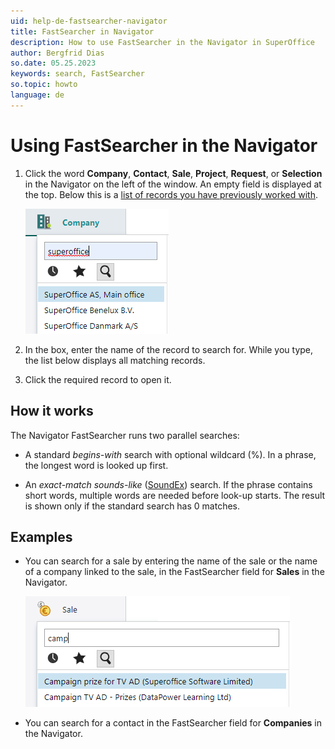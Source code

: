 ```yaml
---
uid: help-de-fastsearcher-navigator
title: FastSearcher in Navigator
description: How to use FastSearcher in the Navigator in SuperOffice
author: Bergfrid Dias
so.date: 05.25.2023
keywords: search, FastSearcher
so.topic: howto
language: de
---
```


# Using FastSearcher in the Navigator

1. Click the word **Company**, **Contact**, **Sale**, **Project**, **Request**, or **Selection** in the Navigator on the left of the window. An empty field is displayed at the top. Below this is a [list of records you have previously worked with][1].

    ![FastSearcher - screenshot][img1]

2. In the box, enter the name of the record to search for. While you type, the list below displays all matching records.

3. Click the required record to open it.

## How it works

The Navigator FastSearcher runs two parallel searches:

* A standard *begins-with* search with optional wildcard (%). In a phrase, the longest word is looked up first.

* An *exact-match* *sounds-like* ([SoundEx][2]) search. If the phrase contains short words, multiple words are needed before look-up starts. The result is shown only if the standard search has 0 matches.

## Examples

* You can search for a sale by entering the name of the sale or the name of a company linked to the sale, in the FastSearcher field for **Sales** in the Navigator.

    ![FastSearcher - screenshot][img2]

* You can search for a contact in the FastSearcher field for **Companies** in the Navigator.

<!-- Referenced links -->
[1]: ../../learn/basics/history.md
[2]: ../../api/osql/soundx.md

<!-- Referenced images -->
[img1]: media/quicksearch-company.bmp
[img2]: media/quicksearch-sale.bmp

